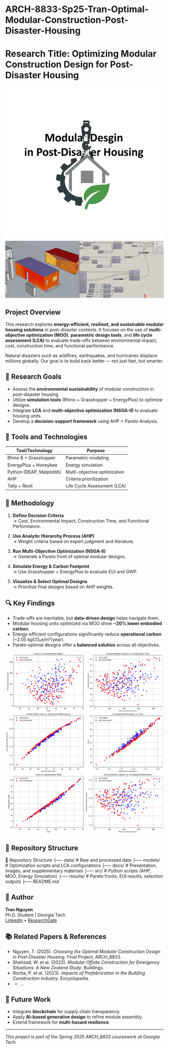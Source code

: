 # ARCH-8833-Sp25-Tran-Optimal-Modular-Construction-Post-Disaster-Housing

# Research Title: Optimizing Modular Construction Design for Post-Disaster Housing

![Logo](Logo.png)

![Screenshot](Image.png)

## Project Overview

This research explores **energy-efficient, resilient, and sustainable modular housing solutions** in post-disaster contexts. It focuses on the use of **multi-objective optimization (MOO)**, **parametric design tools**, and **life cycle assessment (LCA)** to evaluate trade-offs between environmental impact, cost, construction time, and functional performance.

Natural disasters such as wildfires, earthquakes, and hurricanes displace millions globally. Our goal is to build back better — not just fast, but smarter.

## 🎯 Research Goals

- Assess the **environmental sustainability** of modular construction in post-disaster housing.
- Utilize **simulation tools** (Rhino + Grasshopper + EnergyPlus) to optimize designs.
- Integrate **LCA** and **multi-objective optimization (NSGA-II)** to evaluate housing units.
- Develop a **decision-support framework** using AHP + Pareto Analysis.

## 🧰 Tools and Technologies

| Tool/Technology | Purpose |
|----------------|---------|
| Rhino 8 + Grasshopper | Parametric modeling |
| EnergyPlus + Honeybee | Energy simulation |
| Python (DEAP, Matplotlib) | Multi-objective optimization |
| AHP | Criteria prioritization |
| Tally + Revit | Life Cycle Assessment (LCA) |

## 🧪 Methodology

1. **Define Decision Criteria**  
   → Cost, Environmental Impact, Construction Time, and Functional Performance.

2. **Use Analytic Hierarchy Process (AHP)**  
   → Weight criteria based on expert judgment and literature.

3. **Run Multi-Objective Optimization (NSGA-II)**  
   → Generate a Pareto front of optimal modular designs.

4. **Simulate Energy & Carbon Footprint**  
   → Use Grasshopper + EnergyPlus to evaluate EUI and GWP.

5. **Visualize & Select Optimal Designs**  
   → Prioritize final designs based on AHP weights.

## 🔍 Key Findings

- Trade-offs are inevitable, but **data-driven design** helps navigate them.
- Modular housing units optimized via MOO show **~20% lower embodied carbon**.
- Energy-efficient configurations significantly reduce **operational carbon** (~2.05 kgCO₂e/m²/year).
- Pareto-optimal designs offer a **balanced solution** across all objectives.

![Screenshot](Pareto.png)

## 📂 Repository Structure

📂 Repository Structure
├── data/                  # Raw and processed data
├── models/                # Optimization scripts and LCA configurations
├── docs/                  # Presentation, images, and supplementary materials
├── src/                   # Python scripts (AHP, MOO, Energy Simulation)
├── results/               # Pareto fronts, EUI results, selection outputs
├── README.md

## 👤 Author

**Tran Nguyen**  
Ph.D. Student | Georgia Tech  
[LinkedIn](https://www.linkedin.com/feed/?trk=404_page) • [ResearchGate](https://www.researchgate.net/profile/Tran-Duong-Nguyen/research)

## 📚 Related Papers & References

- Nguyen, T. (2025). _Choosing the Optimal Modular Construction Design in Post-Disaster Housing_. Final Project, ARCH_8833.
- Shahzad, W. et al. (2022). _Modular Offsite Construction for Emergency Situations: A New Zealand Study_. Buildings.
- Rocha, P. et al. (2023). _Impacts of Prefabrication in the Building Construction Industry_. Encyclopedia.
- - ...

## 🚀 Future Work

- Integrate **blockchain** for supply chain transparency.
- Apply **AI-based generative design** to refine module assembly.
- Extend framework for **multi-hazard resilience**.

---

_This project is part of the Spring 2025 ARCH_8833 coursework at Georgia Tech._
